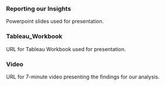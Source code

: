 ### Reporting our Insights

Powerpoint slides used for presentation.

### Tableau_Workbook

URL for Tableau Workbook used for presentation.

### Video

URL for 7-minute video presenting the findings for our analysis.
